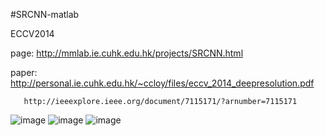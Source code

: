 #SRCNN-matlab

ECCV2014

page: http://mmlab.ie.cuhk.edu.hk/projects/SRCNN.html

paper: http://personal.ie.cuhk.edu.hk/~ccloy/files/eccv_2014_deepresolution.pdf

       http://ieeexplore.ieee.org/document/7115171/?arnumber=7115171
       
![image](https://raw.githubusercontent.com/lemoner20/SuperResolution/SRCNN-matlab/train.png)
![image](https://raw.githubusercontent.com/lemoner20/SuperResolution/SRCNN-matlab/result1.png)
![image](https://raw.githubusercontent.com/lemoner20/SuperResolution/SRCNN-matlab/result2.png)
